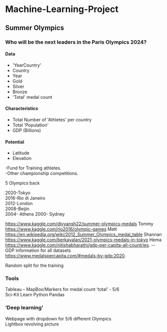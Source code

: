 # Machine-Learning-Project

## Summer Olympics    

### Who will be the next leaders in the Paris Olympics 2024?
 

#### Data
* 'YearCountry'
* Country
* Year
* Gold
* Silver
* Bronze
* 'Total' medal count  
 
#### Characteristics
* Total Number of 'Athletes' per country
* Total 'Population' 
* GDP (Billions)

#### Potential 
* Latitude
* Elevation

-Fund for Training athletes.  
-Other championship competitions.   

5 Olympics back  

2020-Tokyo  
2016-Rio di Janeiro  
2012-London  
2008-Beijin  
2004- Athens 
2000- Sydney

https://www.kaggle.com/divyansh22/summer-olympics-medals  Tommy  
https://www.kaggle.com/rio2016/olympic-games Matt  
https://en.wikipedia.org/wiki/2012_Summer_Olympics_medal_table Shannan  
https://www.kaggle.com/berkayalan/2021-olympics-medals-in-tokyo Hema  
https://www.kaggle.com/nitishabharathi/gdp-per-capita-all-countries. -- GDP information for all datasets
https://www.medalspercapita.com/#medals-by-gdp:2020.  


Random split for the training  

### Tools
Tableau – MapBox/Markers for medal count ‘total’ - 5/6  
Sci-Kit Learn 
Python Pandas 

### ‘Deep learning’

Webpage with dropdown for 5/6 different Olympics     
Lightbox revolving picture 




